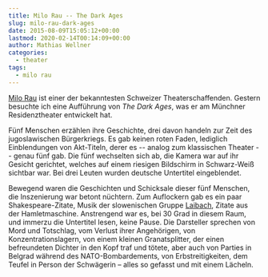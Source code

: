 ```yaml
---
title: Milo Rau -- The Dark Ages
slug: milo-rau-dark-ages
date: 2015-08-09T15:05:12+00:00
lastmod: 2020-02-14T00:14:09+00:00
author: Mathias Wellner
categories:
  - theater
tags:
  - milo rau
---
```

<a href="https://de.wikipedia.org/wiki/Milo_Rau" title="Milo Rau" target="_blank">Milo Rau</a> ist einer der bekanntesten Schweizer Theaterschaffenden. Gestern besuchte ich eine Aufführung von _The Dark Ages_, was er am Münchner Residenztheater entwickelt hat. 
<!--more-->

Fünf Menschen erzählen ihre Geschichte, drei davon handeln zur Zeit des jugoslawischen Bürgerkriegs. Es gab keinen roten Faden, lediglich Einblendungen von Akt-Titeln, derer es -- analog zum klassischen Theater -- genau fünf gab. Die fünf wechselten sich ab, die Kamera war auf ihr Gesicht gerichtet, welches auf einem riesigen Bildschirm in Schwarz-Weiß sichtbar war. Bei drei Leuten wurden deutsche Untertitel eingeblendet. 

Bewegend waren die Geschichten und Schicksale dieser fünf Menschen, die Inszenierung war betont nüchtern. Zum Auflockern gab es ein paar Shakespeare-Zitate, Musik der slowenischen Gruppe <a href="http://www.laibach.org/" title="Laibach" target="_blank">Laibach</a>, Zitate aus der Hamletmaschine. Anstrengend war es, bei 30 Grad in diesem Raum, und immerzu die Untertitel lesen, keine Pause. Die Darsteller sprechen von Mord und Totschlag, vom Verlust ihrer Angehörigen, von Konzentrationslagern, von einem kleinen Granatsplitter, der einen befreundeten Dichter in den Kopf traf und tötete, aber auch von Parties in Belgrad während des NATO-Bombardements, von Erbstreitigkeiten, dem Teufel in Person der Schwägerin &ndash; alles so gefasst und mit einem Lächeln.
